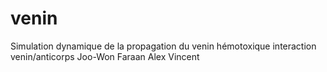 # venin
Simulation dynamique de la propagation du venin hémotoxique
interaction venin/anticorps
Joo-Won Faraan Alex Vincent

